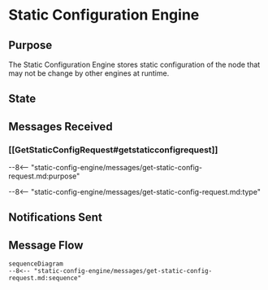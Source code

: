 <div class="engine">

# Static Configuration Engine

## Purpose

<!-- --8<-- [start:purpose] -->
The Static Configuration Engine stores static configuration of the node that may not be change by other engines at runtime.
<!-- --8<-- [end:purpose] -->

## State


## Messages Received

### [[GetStaticConfigRequest#getstaticconfigrequest]]

--8<-- "static-config-engine/messages/get-static-config-request.md:purpose"

--8<-- "static-config-engine/messages/get-static-config-request.md:type"


## Notifications Sent


## Message Flow


 <!-- --8<-- [start:messages] -->
 ```mermaid
 sequenceDiagram
 --8<-- "static-config-engine/messages/get-static-config-request.md:sequence"
 ```
 <!-- --8<-- [end:messages] -->

</div>

